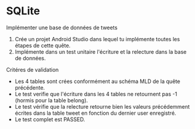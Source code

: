 # SQLite

Implémenter une base de données de tweets

1. Crée un projet Android Studio dans lequel tu implémente toutes les étapes de cette quête.
2. Implémente dans un test unitaire l'écriture et la relecture dans la base de données.

Critéres de validation

- Les 4 tables sont crées conformément au schéma MLD de la quête précédente.
- Le test verifie que l'écriture dans les 4 tables ne retournent pas -1 (hormis pour la table belong).
- Le test vérifie que la relecture retourne bien les valeurs précédemment écrites dans la table tweet en fonction du dernier user enregistré.
- Le test complet est PASSED.
